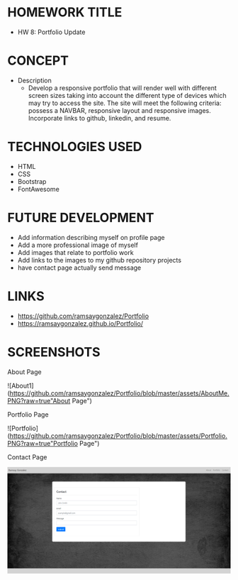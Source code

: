 # HOMEWORK TITLE
- HW 8: Portfolio Update

# CONCEPT 
- Description 
    - Develop a responsive portfolio that will render well with different screen sizes taking into account the different type of devices which may try to access the site.  The site will meet the following criteria: possess a NAVBAR, responsive layout and responsive images. Incorporate links to github, linkedin, and resume.

# TECHNOLOGIES USED
- HTML
- CSS
- Bootstrap
- FontAwesome

# FUTURE DEVELOPMENT
- Add information describing myself on profile page
- Add a more professional image of myself
- Add images that relate to portfolio work
- Add links to the images to my github repository projects
- have contact page actually send message

# LINKS
- https://github.com/ramsaygonzalez/Portfolio
- https://ramsaygonzalez.github.io/Portfolio/

# SCREENSHOTS

About Page


![About1](https://github.com/ramsaygonzalez/Portfolio/blob/master/assets/AboutMe.PNG?raw=true"About Page")



Portfolio Page


![Portfolio](https://github.com/ramsaygonzalez/Portfolio/blob/master/assets/Portfolio.PNG?raw=true"Portfolio Page")



Contact Page


![Contact](https://github.com/ramsaygonzalez/Portfolio/blob/master/assets/ContactMe.PNG?raw=true "Contact Page")






